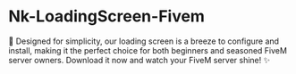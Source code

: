# Nk-LoadingScreen-Fivem
🚀  Designed for simplicity, our loading screen is a breeze to configure and install, making it the perfect choice for both beginners and seasoned FiveM server owners.  Download it now and watch your FiveM server shine! ✨
